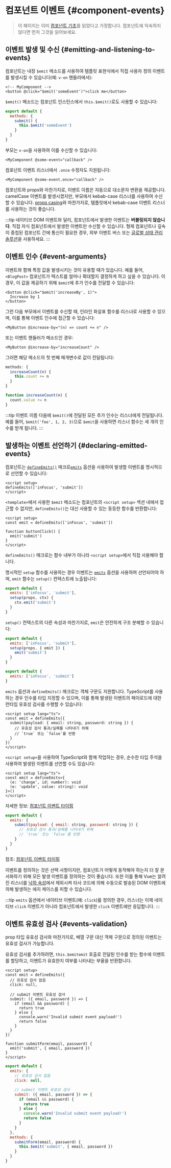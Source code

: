 <script setup>
import { onMounted } from 'vue'

if (typeof window !== 'undefined') {
  const hash = window.location.hash

  // v-model에 대한 문서는 이 페이지의 일부였습니다. 오래된 링크를 리다이렉트하려고 합니다.
  if ([
    '#usage-with-v-model',
    '#v-model-arguments',
    '#multiple-v-model-bindings',
    '#handling-v-model-modifiers'
  ].includes(hash)) {
    onMounted(() => {
      window.location = './v-model.html' + hash
    })
  }
}
</script>

# 컴포넌트 이벤트 {#component-events}

> 이 페이지는 이미 [컴포넌트 기초](/guide/essentials/component-basics)를 읽었다고 가정합니다. 컴포넌트에 익숙하지 않다면 먼저 그것을 읽어보세요.

<div class="options-api">
  <VueSchoolLink href="https://vueschool.io/lessons/defining-custom-events-emits" title="사용자 정의 이벤트 정의에 관한 무료 Vue.js 강좌"/>
</div>

## 이벤트 발생 및 수신 {#emitting-and-listening-to-events}

컴포넌트는 내장 `$emit` 메소드를 사용하여 템플릿 표현식에서 직접 사용자 정의 이벤트를 발생시킬 수 있습니다(예: `v-on` 핸들러에서):

```vue-html
<!-- MyComponent -->
<button @click="$emit('someEvent')">click me</button>
```

<div class="options-api">

`$emit()` 메소드는 컴포넌트 인스턴스에서 `this.$emit()`로도 사용할 수 있습니다:

```js
export default {
  methods: {
    submit() {
      this.$emit('someEvent')
    }
  }
}
```

</div>

부모는 `v-on`을 사용하여 이를 수신할 수 있습니다:

```vue-html
<MyComponent @some-event="callback" />
```

컴포넌트 이벤트 리스너에서 `.once` 수정자도 지원됩니다:

```vue-html
<MyComponent @some-event.once="callback" />
```

컴포넌트와 props와 마찬가지로, 이벤트 이름은 자동으로 대소문자 변환을 제공합니다. camelCase 이벤트를 발생시켰지만, 부모에서 kebab-case 리스너를 사용하여 수신할 수 있습니다. [props casing](/guide/components/props#prop-name-casing)와 마찬가지로, 템플릿에서 kebab-case 이벤트 리스너를 사용하는 것이 좋습니다.

:::tip
네이티브 DOM 이벤트와 달리, 컴포넌트에서 발생한 이벤트는 **버블링되지 않습니다**. 직접 자식 컴포넌트에서 발생한 이벤트만 수신할 수 있습니다. 형제 컴포넌트나 깊숙이 중첩된 컴포넌트 간에 통신이 필요한 경우, 외부 이벤트 버스 또는 [글로벌 상태 관리 솔루션](/guide/scaling-up/state-management)을 사용하세요.
:::

## 이벤트 인수 {#event-arguments}

이벤트와 함께 특정 값을 발생시키는 것이 유용할 때가 있습니다. 예를 들어, `<BlogPost>` 컴포넌트가 텍스트를 얼마나 확대할지 결정하게 하고 싶을 수 있습니다. 이 경우, 이 값을 제공하기 위해 `$emit`에 추가 인수를 전달할 수 있습니다:

```vue-html
<button @click="$emit('increaseBy', 1)">
  Increase by 1
</button>
```

그런 다음 부모에서 이벤트를 수신할 때, 인라인 화살표 함수를 리스너로 사용할 수 있으며, 이를 통해 이벤트 인수에 접근할 수 있습니다:

```vue-html
<MyButton @increase-by="(n) => count += n" />
```

또는 이벤트 핸들러가 메소드인 경우:

```vue-html
<MyButton @increase-by="increaseCount" />
```

그러면 해당 메소드의 첫 번째 매개변수로 값이 전달됩니다:

<div class="options-api">

```js
methods: {
  increaseCount(n) {
    this.count += n
  }
}
```

</div>
<div class="composition-api">

```js
function increaseCount(n) {
  count.value += n
}
```

</div>

:::tip
이벤트 이름 다음에 `$emit()`에 전달된 모든 추가 인수는 리스너에게 전달됩니다. 예를 들어, `$emit('foo', 1, 2, 3)`으로 `$emit`을 사용하면 리스너 함수는 세 개의 인수를 받게 됩니다.
:::

## 발생하는 이벤트 선언하기 {#declaring-emitted-events}

컴포넌트는 <span class="composition-api">[`defineEmits()`](/api/sfc-script-setup#defineprops-defineemits) 매크로</span><span class="options-api">[`emits`](/api/options-state#emits) 옵션</span>을 사용하여 발생할 이벤트를 명시적으로 선언할 수 있습니다:

<div class="composition-api">

```vue
<script setup>
defineEmits(['inFocus', 'submit'])
</script>
```

`<template>`에서 사용한 `$emit` 메소드는 컴포넌트의 `<script setup>` 섹션 내에서 접근할 수 없지만, `defineEmits()`는 대신 사용할 수 있는 동등한 함수를 반환합니다:

```vue
<script setup>
const emit = defineEmits(['inFocus', 'submit'])

function buttonClick() {
  emit('submit')
}
</script>
```

`defineEmits()` 매크로는 함수 내부가 아니라 `<script setup>`에서 직접 사용해야 합니다.

명시적인 `setup` 함수를 사용하는 경우 이벤트는 [`emits`](/api/options-state#emits) 옵션을 사용하여 선언되어야 하며, `emit` 함수는 `setup()` 컨텍스트에 노출됩니다:

```js
export default {
  emits: ['inFocus', 'submit'],
  setup(props, ctx) {
    ctx.emit('submit')
  }
}
```

`setup()` 컨텍스트의 다른 속성과 마찬가지로, `emit`은 안전하게 구조 분해할 수 있습니다:

```js
export default {
  emits: ['inFocus', 'submit'],
  setup(props, { emit }) {
    emit('submit')
  }
}
```

</div>
<div class="options-api">

```js
export default {
  emits: ['inFocus', 'submit']
}
```

</div>

`emits` 옵션과 `defineEmits()` 매크로는 객체 구문도 지원합니다. TypeScript를 사용하는 경우 인수를 타입 지정할 수 있으며, 이를 통해 발생된 이벤트의 페이로드에 대한 런타임 유효성 검사를 수행할 수 있습니다:

<div class="composition-api">

```vue
<script setup lang="ts">
const emit = defineEmits({
  submit(payload: { email: string, password: string }) {
    // 유효성 검사 통과/실패를 나타내기 위해
    // `true` 또는 `false`를 반환
  }
})
</script>
```

`<script setup>`을 사용하여 TypeScript와 함께 작업하는 경우, 순수한 타입 주석을 사용하여 발생된 이벤트를 선언할 수도 있습니다:

```vue
<script setup lang="ts">
const emit = defineEmits<{
  (e: 'change', id: number): void
  (e: 'update', value: string): void
}>()
</script>
```

자세한 정보: [컴포넌트 이벤트 타이핑](/guide/typescript/composition-api#typing-component-emits) <sup class="vt-badge ts" />

</div>
<div class="options-api">

```js
export default {
  emits: {
    submit(payload: { email: string, password: string }) {
      // 유효성 검사 통과/실패를 나타내기 위해
      // `true` 또는 `false`를 반환
    }
  }
}
```

참조: [컴포넌트 이벤트 타이핑](/guide/typescript/options-api#typing-component-emits) <sup class="vt-badge ts" />

</div>

이벤트를 정의하는 것은 선택 사항이지만, 컴포넌트가 어떻게 동작해야 하는지 더 잘 문서화하기 위해 모든 발생 이벤트를 정의하는 것이 좋습니다. 또한 이를 통해 Vue는 알려진 리스너를 [낙하 속성](/guide/components/attrs#v-on-listener-inheritance)에서 제외시켜 타사 코드에 의해 수동으로 발송된 DOM 이벤트에 의해 발생하는 에지 케이스를 피할 수 있습니다.

:::tip
`emits` 옵션에서 네이티브 이벤트(예: `click`)를 정의한 경우, 리스너는 이제 네이티브 `click` 이벤트가 아니라 컴포넌트에서 발생한 `click` 이벤트에만 응답합니다.
:::

## 이벤트 유효성 검사 {#events-validation}

prop 타입 유효성 검사와 마찬가지로, 배열 구문 대신 객체 구문으로 정의된 이벤트는 유효성 검사가 가능합니다.

유효성 검사를 추가하려면, <span class="options-api">`this.$emit`</span><span class="composition-api">`emit`</span> 호출로 전달된 인수를 받는 함수에 이벤트를 할당하고, 이벤트가 유효한지 여부를 나타내는 부울을 반환합니다.

<div class="composition-api">

```vue
<script setup>
const emit = defineEmits({
  // 유효성 검사 없음
  click: null,

  // submit 이벤트 유효성 검사
  submit: ({ email, password }) => {
    if (email && password) {
      return true
    } else {
      console.warn('Invalid submit event payload!')
      return false
    }
  }
})

function submitForm(email, password) {
  emit('submit', { email, password })
}
</script>
```

</div>
<div class="options-api">

```js
export default {
  emits: {
    // 유효성 검사 없음
    click: null,

    // submit 이벤트 유효성 검사
    submit: ({ email, password }) => {
      if (email && password) {
        return true
      } else {
        console.warn('Invalid submit event payload!')
        return false
      }
    }
  },
  methods: {
    submitForm(email, password) {
      this.$emit('submit', { email, password })
    }
  }
}
```

</div>
